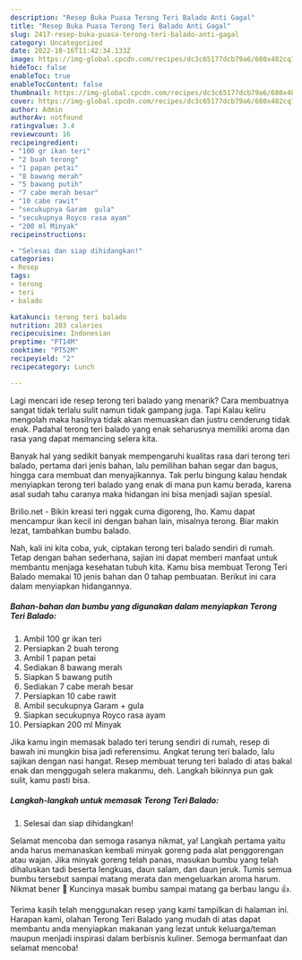 ```yaml
---
description: "Resep Buka Puasa Terong Teri Balado Anti Gagal"
title: "Resep Buka Puasa Terong Teri Balado Anti Gagal"
slug: 2417-resep-buka-puasa-terong-teri-balado-anti-gagal
category: Uncategorized
date: 2022-10-16T11:42:34.133Z
image: https://img-global.cpcdn.com/recipes/dc3c65177dcb79a6/680x482cq70/terong-teri-balado-foto-resep-utama.jpg
hideToc: false
enableToc: true
enableTocContent: false
thumbnail: https://img-global.cpcdn.com/recipes/dc3c65177dcb79a6/680x482cq70/terong-teri-balado-foto-resep-utama.jpg
cover: https://img-global.cpcdn.com/recipes/dc3c65177dcb79a6/680x482cq70/terong-teri-balado-foto-resep-utama.jpg
author: Admin
authorAv: notfound
ratingvalue: 3.4
reviewcount: 16
recipeingredient:
- "100 gr ikan teri"
- "2 buah terong"
- "1 papan petai"
- "8 bawang merah"
- "5 bawang putih"
- "7 cabe merah besar"
- "10 cabe rawit"
- "secukupnya Garam  gula"
- "secukupnya Royco rasa ayam"
- "200 ml Minyak"
recipeinstructions:

- "Selesai dan siap dihidangkan!"
categories:
- Resep
tags:
- terong
- teri
- balado

katakunci: terong teri balado 
nutrition: 203 calories
recipecuisine: Indonesian
preptime: "PT14M"
cooktime: "PT52M"
recipeyield: "2"
recipecategory: Lunch

---
```



Lagi mencari ide resep terong teri balado yang menarik? Cara membuatnya sangat tidak terlalu sulit namun tidak gampang juga. Tapi Kalau keliru mengolah maka hasilnya tidak akan memuaskan dan justru cenderung tidak enak. Padahal terong teri balado yang enak seharusnya memiliki aroma dan rasa yang dapat memancing selera kita.


Banyak hal yang sedikit banyak mempengaruhi kualitas rasa dari terong teri balado, pertama dari jenis bahan, lalu pemilihan bahan segar dan bagus, hingga cara membuat dan menyajikannya. Tak perlu bingung kalau hendak menyiapkan terong teri balado yang enak di mana pun kamu berada, karena asal sudah tahu caranya maka hidangan ini bisa menjadi sajian spesial.

Brilio.net - Bikin kreasi teri nggak cuma digoreng, lho. Kamu dapat mencampur ikan kecil ini dengan bahan lain, misalnya terong. Biar makin lezat, tambahkan bumbu balado.


Nah, kali ini kita coba, yuk, ciptakan terong teri balado sendiri di rumah. Tetap dengan bahan sederhana, sajian ini dapat memberi manfaat untuk membantu menjaga kesehatan tubuh kita. Kamu bisa membuat Terong Teri Balado memakai 10 jenis bahan dan 0 tahap pembuatan. Berikut ini cara dalam menyiapkan hidangannya.

<!--inarticleads1-->

##### Bahan-bahan dan bumbu yang digunakan dalam menyiapkan Terong Teri Balado:

1. Ambil 100 gr ikan teri
1. Persiapkan 2 buah terong
1. Ambil 1 papan petai
1. Sediakan 8 bawang merah
1. Siapkan 5 bawang putih
1. Sediakan 7 cabe merah besar
1. Persiapkan 10 cabe rawit
1. Ambil secukupnya Garam + gula
1. Siapkan secukupnya Royco rasa ayam
1. Persiapkan 200 ml Minyak


Jika kamu ingin memasak balado teri terung sendiri di rumah, resep di bawah ini mungkin bisa jadi referensimu. Angkat terung teri balado, lalu sajikan dengan nasi hangat. Resep membuat terung teri balado di atas bakal enak dan menggugah selera makanmu, deh. Langkah bikinnya pun gak sulit, kamu pasti bisa. 

<!--inarticleads2-->

##### Langkah-langkah untuk memasak Terong Teri Balado:


1. Selesai dan siap dihidangkan!

Selamat mencoba dan semoga rasanya nikmat, ya! Langkah pertama yaitu anda harus memanaskan kembali minyak goreng pada alat penggorengan atau wajan. Jika minyak goreng telah panas, masukan bumbu yang telah dihaluskan tadi beserta lengkuas, daun salam, dan daun jeruk. Tumis semua bumbu tersebut sampai matang merata dan mengeluarkan aroma harum. Nikmat bener 🤤 Kuncinya masak bumbu sampai matang ga berbau langu 👍. 

Terima kasih telah menggunakan resep yang kami tampilkan di halaman ini. Harapan kami, olahan Terong Teri Balado yang mudah di atas dapat membantu anda menyiapkan makanan yang lezat untuk keluarga/teman maupun menjadi inspirasi dalam berbisnis kuliner. Semoga bermanfaat dan selamat mencoba!
